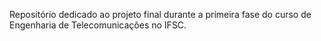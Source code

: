 Repositório dedicado ao projeto final durante a primeira fase do curso de Engenharia de Telecomunicações no IFSC.
